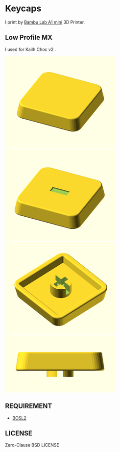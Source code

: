 # Keycaps

I print by [Bambu Lab A1 mini](https://us.store.bambulab.com/products/a1-mini) 3D Printer.

## Low Profile MX

I used for Kailh Choc v2 .

![sample](images/sample.png)![sample homing](images/sample_homing.png)
![sample back](images/back.png)![sample side](images/side.png)

## REQUIREMENT

- [BOSL2](https://github.com/BelfrySCAD/BOSL2)

## LICENSE

Zero-Clause BSD LICENSE
